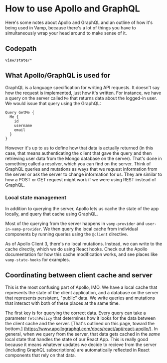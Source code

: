 # How to use Apollo and GraphQL

Here's some notes about Apollo and GraphQL and an outline of how it's being used
in Vamp, because there's a lot of things you have to simultaneously wrap your
head around to make sense of it.

## Codepath

`view/state/*`

## What Apollo/GraphQL is used for

GraphQL is a language specification for writing API requests. It doesn't say how
the request is implemented, just how it's written. For instance, we have a query
on the server called `Me` that returns data about the logged-in user. We would
issue that query using the GraphQL:

    Query GetMe {
      Me {
        id
        username
        email
      }
    }

However it's up to us to define how that data is actually returned (in this
case, that means authenticating the client that gave the query and then
retrieving user data from the Mongo database on the server). That's done in
something called a resolver, which you can find on the server. Think of GraphQL
queries and mutations as ways that we request information from the server or ask
the server to change information for us. They are similar to how a POST or GET
request might work if we were using REST instead of GraphQL.

### Local state management

In addition to querying the server, Apollo lets us cache the state of the app
locally, and query that cache using GraphQL.

Most of the querying from the server happens in `vamp-provider` and
`user-in-vamp-provider`. We then query the local cache from individual
components by running queries using the `@client` directive.

As of Apollo Client 3, there's no local mutations. Instead, we can write to the
cache directly, which we do using React hooks. Check out the Apollo
documentation for how this cache modification works, and see places like
`vamp-state-hooks` for examples.

## Coordinating between client cache and server

This is the most confusing part of Apollo, IMO. We have a local cache that
represents the state of the client application, and a database on the server
that represents persistent, "public" data. We write queries and mutations that
interact with both of these places at the same time.

The first key is for querying the correct data. Every query can take a parameter
`fetchPolicy` that determines how it looks for the data between the client cache
and the server. [That's outlined on this page, toward the bottom.]
(https://www.apollographql.com/docs/react/api/react-apollo/). In general, when
we query from the server, that data gets cached in the *same* local state that
handles the state of our React App. This is really good because it means
whatever updates we decide to recieve from the server (including GraphQL
subscriptions) are automatically reflected in React components that rely on that
data.